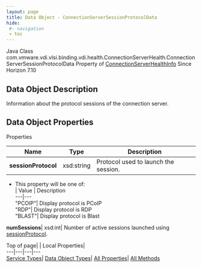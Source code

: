 ```yaml
---
layout: page
title: Data Object - ConnectionServerSessionProtocolData
hide:
 #- navigation
 - toc
---
```






Java Class
    com.vmware.vdi.vlsi.binding.vdi.health.ConnectionServerHealth.ConnectionServerSessionProtocolData
Property of
     [ConnectionServerHealthInfo](vdi.health.ConnectionServerHealth.ConnectionServerHealthInfo.md#field_detail)
Since 
    Horizon 7.10

## Data Object Description 

Information about the protocol sessions of the connection server. 

## Data Object Properties

Properties

Name |  Type |  Description   
---|---|---  
**sessionProtocol**|  xsd:string|  Protocol used to launch the session.   


  * This property will be one of:  
|  Value |  Description   
---|---  
"PCOIP"| Display protocol is PCoIP  
"RDP"| Display protocol is RDP  
"BLAST"| Display protocol is Blast  

  
**numSessions**|  xsd:int|  Number of active sessions launched using [sessionProtocol](vdi.health.ConnectionServerHealth.ConnectionServerSessionProtocolData.md#sessionProtocol).   
  
  
  
Top of page| | Local Properties|   
---|---|---|---  
[Service Types](index-mo_types.md)| [Data Object Types](index-do_types.md)| [All Properties](index-properties.md)| [All Methods](index-methods.md)  
  
  

